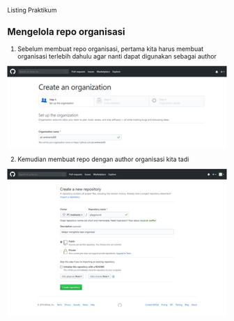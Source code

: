 Listing Praktikum

## Mengelola repo organisasi

1. Sebelum membuat repo organisasi, pertama kita harus membuat organisasi terlebih dahulu agar nanti dapat digunakan sebagai author

![Gambar langkah mengelola repo](pic/create-organization.png)

2. Kemudian membuat repo dengan author organisasi kita tadi

![Gambar langkah mengelola repo](pic/create-repo.png)

